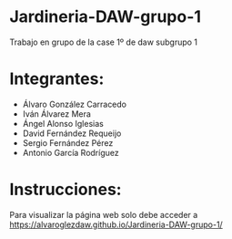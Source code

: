 # Jardineria-DAW-grupo-1

Trabajo en grupo de la case 1º de daw subgrupo 1

# Integrantes:
- Álvaro González Carracedo
- Iván Álvarez Mera
- Ángel Alonso Iglesias
- David Fernández Requeijo
- Sergio Fernández Pérez
- Antonio García Rodríguez

# Instrucciones:
Para visualizar la página web solo debe acceder a https://alvaroglezdaw.github.io/Jardineria-DAW-grupo-1/
